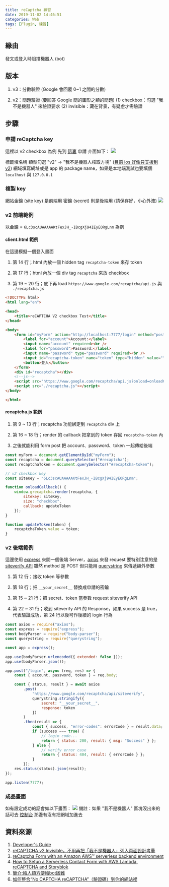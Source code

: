 ```yaml
---
title: reCaptcha 練習
date: 2019-11-02 14:46:51
categories: Web
tags: [Plugin, 練習]
---
```


## 緣由

發文或登入時阻擋機器人 (bot)

## 版本

1. v3：分數驗證 (Google 會回覆 0~1 之間的分數)

2. v2：問題驗證 (要回答 Google 問的圖形之類的問題)
    (1) checkbox：勾選 "我不是機器人" 來驗證要求
    (2) invisible：藏在背景，有疑慮才需驗證

## 步驟

### 申請 reCaptcha key

這裡以 v2 checkbox 為例
先到 [這裏](https://www.google.com/recaptcha/admin/create) 申請
介面如下：
![](./reCaptcha-練習/register1.png)

標籤填名稱
類型勾選 "v2" -> "我不是機器人核取方塊" ([目前 ios 好像只支援到 v2](https://github.com/fjcaetano/ReCaptcha#warning-%EF%B8%8F))
網域填寫網址或是 app 的 package name，如果是本地端測試也要填個 ```localhost``` 與 ```127.0.0.1```

### 複製 key

網站金鑰 (site key) 是前端用
密鑰 (secret) 則是後端用 (請保存好，小心外洩)
![](./reCaptcha-練習/register2.png)

### v2 前端範例

以金鑰 = ```6Lc3scAUAAAAAKtFexJH_-IBcgXj94IEyEORgLnm``` 為例

#### client.html 範例

在這邊模擬一個登入畫面

1. 第 14 行；html 內放一個 hidden tag ```recaptcha-token``` 來存 token

2. 第 17 行；html 內放一個 div tag ```recaptcha``` 來放 checkbox

3. 第 19 ~ 20 行；底下再 load ```https://www.google.com/recaptcha/api.js``` 與 ```./recaptcha.js```

```html
<!DOCTYPE html>
<html lang="en">

<head>
    <title>reCAPTCHA V2 checkbox Test</title>
</head>

<body>
    <form id="myForm" action="http://localhost:7777/login" method="post">
        <label for="account">Account:</label>
        <input name="account" required><br />
        <label for="password">Password:</label>
        <input name="password" type="password" required><br />
        <input id="recaptcha-token" name="token" type="hidden" value="">
        <button>登入</button>
    </form>
    <div id="recaptcha"></div>
    <!--js-->
    <script src="https://www.google.com/recaptcha/api.js?onload=onloadCallback&render=explicit" async defer></script>
    <script src="./recaptcha.js"></script>
</body>

</html>
```

#### recaptcha.js 範例

1. 第 9 ~ 13 行；recaptcha 功能綁定到 ```recaptcha``` div 上

2. 第 16 ~ 18 行；render 的 callback 把拿到的 token 存回 ```recaptcha-token``` 內

3. 之後就能利用 form post 把 account、password、token 一起傳給後端

```javascript
const myForm = document.getElementById("myForm");
const recaptcha = document.querySelector("#recaptcha");
const recaptchaToken = document.querySelector("#recaptcha-token");

// v2 checkbox key
const siteKey = "6Lc3scAUAAAAAKtFexJH_-IBcgXj94IEyEORgLnm";

function onloadCallback() {
    window.grecaptcha.render(recaptcha, {
        sitekey: siteKey,
        size: "checkbox",
        callback: updateToken
    });
}

function updateToken(token) {
    recaptchaToken.value = token;
}
```

### v2 後端範例

這邊使用 [express](https://expressjs.com/) 來開一個後端 Server，[axios](https://github.com/axios/axios) 來發 request
要特別注意的是 [siteverify API](https://developers.google.com/recaptcha/docs/verify#api_request) 雖然 method 是 POST
但只能用 [querystring](https://nodejs.org/api/querystring.html) 來傳遞額外參數

1. 第 12 行；接收 token 等參數

2. 第 18 行；把 ```__your_secret__``` 替換成申請的密鑰

3. 第 15 ~ 21 行；把 secret、token 當參數 request siteverify API

4. 第 22 ~ 31 行；收到 siteverify API 的 Response，如果 success 是 true，代表驗證成功，第 24 行以後可作後續的 login 行為

```javascript
const axios = require("axios");
const express = require("express");
const bodyParser = require("body-parser");
const querystring = require("querystring");

const app = express();

app.use(bodyParser.urlencoded({ extended: false }));
app.use(bodyParser.json());

app.post("/login", async (req, res) => {
    const { account, password, token } = req.body;

    const { status, result } = await axios
        .post(
            "https://www.google.com/recaptcha/api/siteverify",
            querystring.stringify({
                secret: "__your_secret__",
                response: token
            })
        )
        .then(result => {
            const { success, "error-codes": errorCode } = result.data;
            if (success === true) {
                // login code...
                return { status: 200, result: { msg: "Success" } };
            } else {
                // verify error case
                return { status: 404, result: { errorCode } };
            }
        });
    res.status(status).json(result);
});

app.listen(7777);
```

### 成品畫面

如有設定成功的話會如以下畫面：
![](./reCaptcha-練習/result.png)
備註：如果 "我不是機器人" 區塊沒出來的話可去 [控制台](https://www.google.com/recaptcha/admin/site) 那邊有沒有把網域加進去

## 資料來源

1. [Developer's Guide](https://developers.google.com/recaptcha/intro)
2. [reCAPTCHA v2 Invisible，不用再把「我不是機器人」列入頁面設計考量](https://medium.com/@z3388638/recaptcha-v2-invisible-%E4%B8%8D%E7%94%A8%E5%86%8D%E6%8A%8A-%E6%88%91%E4%B8%8D%E6%98%AF%E6%A9%9F%E5%99%A8%E4%BA%BA-%E5%88%97%E5%85%A5%E9%A0%81%E9%9D%A2%E8%A8%AD%E8%A8%88%E8%80%83%E9%87%8F-2b83dbce03cb)
3. [reCaptcha Form with an Amazon AWS™ serverless backend environment](https://medium.com/aws-factory/recaptcha-form-with-an-amazon-aws-serverless-backend-environment-809cdb788424)
4. [How to Setup a Serverless Contact Form with AWS Lambda, reCAPTCHA and Storyblok ](https://www.storyblok.com/tp/serverless-contact-form-setup)
5. [簡介:給人類方便給bot困難](https://easonwang01.gitbooks.io/web_advance/google_speech_api/google-recaptcha.html)
6. [如何整合“No CAPTCHA reCAPTCHA”（驗證碼）到你的網站裡](https://webdesign.tutsplus.com/zh-hant/tutorials/how-to-integrate-no-captcha-recaptcha-in-your-website--cms-23024)
